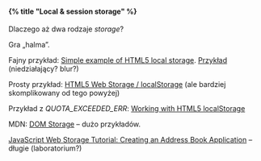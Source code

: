 #### {% title "Local & session storage" %}

Dlaczego aż dwa rodzaje *storage*?

Gra „halma”.

Fajny przykład:
[Simple example of HTML5 local storage](http://www.html5samples.com/2010/04/simple-example-of-html5-local-storage/).
[Przykład](http://jsbin.com/iqura/4/) (niedziałający? blur?)

Prosty przykład: [HTML5 Web Storage / localStorage](http://codebase.es/test/webstorage.html)
(ale bardziej skomplikowany od tego powyżej)

Przykład z *QUOTA_EXCEEDED_ERR*:
[Working with HTML5 localStorage](http://html5tutorial.net/tutorials/working-with-html5-localstorage.html)

MDN: [DOM Storage](https://developer.mozilla.org/en/dom/storage) – dużo przykładów.

[JavaScript Web Storage Tutorial: Creating an Address Book Application](http://www.diveintojavascript.com/tutorials/web-storage-tutorial-creating-an-address-book-application) – długie (laboratorium?)
